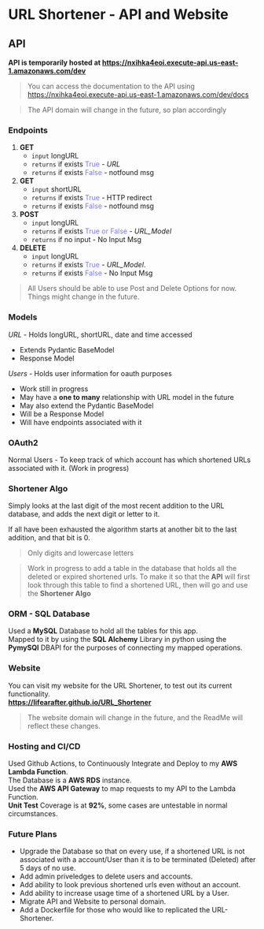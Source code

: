 # URL Shortener - API and Website

## **API**

**API is temporarily hosted at https://nxihka4eoi.execute-api.us-east-1.amazonaws.com/dev**

> You can access the documentation to the API using https://nxihka4eoi.execute-api.us-east-1.amazonaws.com/dev/docs

> The API domain will change in the future, so plan accordingly

### **Endpoints**

1.  **GET**
    - `input` longURL
    - `returns` if exists <span style="color: #7879FF">True</span> - _URL_
    - `returns` if exists <span style = 'color: #7879FF'>False</span> - notfound msg
2.  **GET**
    - `input` shortURL
    - `returns` if exists <span style="color: #7879FF">True</span> - HTTP redirect
    - `returns` if exists <span style = 'color: #7879FF'>False</span> - notfound msg
3.  **POST**
    - `input` longURL
    - `returns` if exists <span style="color: #7879FF">True or False</span> - _URL_Model_
    - `returns` if no input - No Input Msg
4.  **DELETE**
    - `input` longURL
    - `returns` if exists <span style="color: #7879FF">True</span> - _URL_Model_.
    - `returns` if exists <span style="color: #7879FF">False</span> - No Input Msg

> All Users should be able to use Post and Delete Options for now.<br/>
> Things might change in the future.<br/>

### **Models**

_URL_ - Holds longURL, shortURL, date and time accessed</br>

- Extends Pydantic BaseModel </br>
- Response Model </br>

_Users_ - Holds user information for oauth purposes </br>

- Work still in progress
- May have a **one to many** relationship with URL model in the future</br>
- May also extend the Pydantic BaseModel
- Will be a Response Model
- Will have endpoints associated with it

### **OAuth2**

Normal Users - To keep track of which account has which shortened URLs associated with it. (Work in progress)

### **Shortener Algo**

Simply looks at the last digit of the most recent addition to the URL database, and adds the next digit or letter to it.</br>

If all have been exhausted the algorithm starts at another bit to the last addition, and that bit is 0.

> Only digits and lowercase letters <br/>

> Work in progress to add a table in the database that holds all the deleted or expired shortened urls. To make it so that the **API** will first look through this table to find a shortened URL, then will go and use the **Shortener Algo**

### **ORM - SQL Database**

Used a **MySQL** Database to hold all the tables for this app. <br/>
Mapped to it by using the **SQL Alchemy** Library in python using the **PymySQl** DBAPI for the purposes of connecting my mapped operations. <br/>

### **Website**

You can visit my website for the URL Shortener, to test out its current functionality. <br/>
**https://lifearafter.github.io/URL_Shortener**

> The website domain will change in the future, and the ReadMe will reflect these changes.

### **Hosting and CI/CD**

Used Github Actions, to Continuously Integrate and Deploy to my **AWS Lambda Function**. <br/>
The Database is a **AWS RDS** instance. </br>
Used the **AWS API Gateway** to map requests to my API to the Lambda Function.<br/>
**Unit Test** Coverage is at **92%**, some cases are untestable in normal circumstances.

### **Future Plans**

- Upgrade the Database so that on every use, if a shortened URL is not associated with a account/User than it is to be terminated (Deleted) after 5 days of no use.<br/>
- Add admin priveledges to delete users and accounts. <br/>
- Add ability to look previous shortened urls even without an account. <br/>
- Add ability to increase usage time of a shortened URL by a User.
- Migrate API and Website to personal domain.
- Add a Dockerfile for those who would like to replicated the URL-Shortener.
